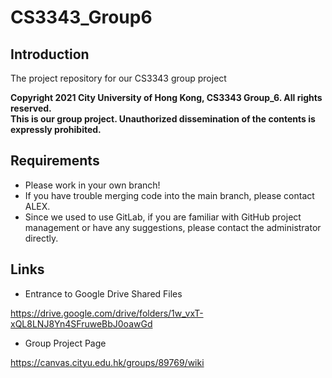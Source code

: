# CS3343_Group6

## Introduction

The project repository for our CS3343 group project  

**Copyright 2021 City University of Hong Kong, CS3343 Group_6. All rights reserved.  
This is our group project. Unauthorized dissemination of the contents is expressly prohibited.**   

## Requirements

+ Please work in your own branch!
+ If you have trouble merging code into the main branch, please contact ALEX.
+ Since we used to use GitLab, if you are familiar with GitHub project management or have any suggestions, please contact the administrator directly.

## Links

* Entrance to Google Drive Shared Files

https://drive.google.com/drive/folders/1w_vxT-xQL8LNJ8Yn4SFruweBbJ0oawGd

* Group Project Page

https://canvas.cityu.edu.hk/groups/89769/wiki
